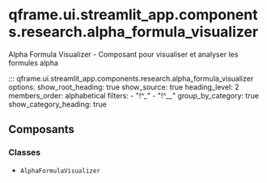 # qframe.ui.streamlit_app.components.research.alpha_formula_visualizer


Alpha Formula Visualizer - Composant pour visualiser et analyser les formules alpha


::: qframe.ui.streamlit_app.components.research.alpha_formula_visualizer
    options:
      show_root_heading: true
      show_source: true
      heading_level: 2
      members_order: alphabetical
      filters:
        - "!^_"
        - "!^__"
      group_by_category: true
      show_category_heading: true

## Composants

### Classes

- `AlphaFormulaVisualizer`

